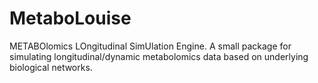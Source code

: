 # MetaboLouise
METABOlomics LOngitudinal SimUlation Engine. A small package for simulating longitudinal/dynamic metabolomics data based on underlying biological networks. 
